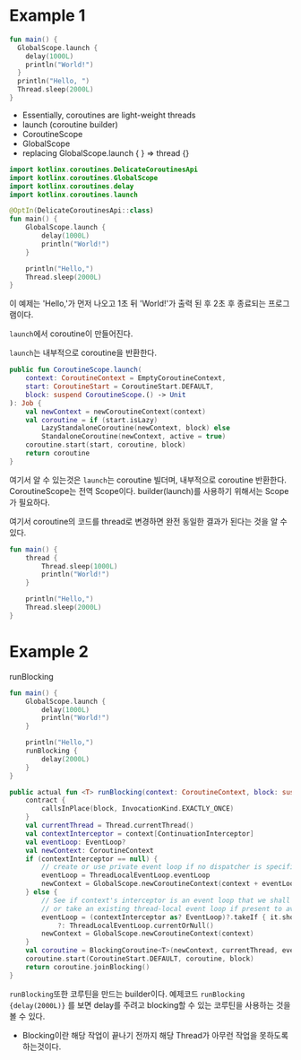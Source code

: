 # Example 1

```kotlin
fun main() {
  GlobalScope.launch {
    delay(1000L)
    println("World!")
  }
  println("Hello, ")
  Thread.sleep(2000L)
}
```
- Essentially, coroutines are light-weight threads
- launch (coroutine builder)
- CoroutineScope
- GlobalScope
- replacing GlobalScope.launch { } => thread {}

```kotlin
import kotlinx.coroutines.DelicateCoroutinesApi
import kotlinx.coroutines.GlobalScope
import kotlinx.coroutines.delay
import kotlinx.coroutines.launch

@OptIn(DelicateCoroutinesApi::class)
fun main() {
    GlobalScope.launch {
        delay(1000L)
        println("World!")
    }

    println("Hello,")
    Thread.sleep(2000L)
}
```
이 예제는 'Hello,'가 먼저 나오고 1초 뒤 'World!'가 출력 된 후 2초 후 종료되는 프로그램이다.

`launch`에서 coroutine이 만들어진다.

`launch`는 내부적으로 coroutine을 반환한다.

```kotlin
public fun CoroutineScope.launch(
    context: CoroutineContext = EmptyCoroutineContext,
    start: CoroutineStart = CoroutineStart.DEFAULT,
    block: suspend CoroutineScope.() -> Unit
): Job {
    val newContext = newCoroutineContext(context)
    val coroutine = if (start.isLazy)
        LazyStandaloneCoroutine(newContext, block) else
        StandaloneCoroutine(newContext, active = true)
    coroutine.start(start, coroutine, block)
    return coroutine
}
```

여기서 알 수 있는것은 `launch`는 coroutine 빌더며, 내부적으로 coroutine 반환한다.
CoroutineScope는 전역 Scope이다.
builder(launch)를 사용하기 위해서는 Scope가 필요하다.


여기서 coroutine의 코드를 thread로 변경하면 완전 동일한 결과가 된다는 것을 알 수 있다.

```kotlin
fun main() {
    thread {
        Thread.sleep(1000L)
        println("World!")
    }

    println("Hello,")
    Thread.sleep(2000L)
}
```


# Example 2
runBlocking
```kotlin
fun main() {
    GlobalScope.launch {
        delay(1000L)
        println("World!")
    }

    println("Hello,")
    runBlocking {
        delay(2000L)
    }
}
```


```kotlin
public actual fun <T> runBlocking(context: CoroutineContext, block: suspend CoroutineScope.() -> T): T {
    contract {
        callsInPlace(block, InvocationKind.EXACTLY_ONCE)
    }
    val currentThread = Thread.currentThread()
    val contextInterceptor = context[ContinuationInterceptor]
    val eventLoop: EventLoop?
    val newContext: CoroutineContext
    if (contextInterceptor == null) {
        // create or use private event loop if no dispatcher is specified
        eventLoop = ThreadLocalEventLoop.eventLoop
        newContext = GlobalScope.newCoroutineContext(context + eventLoop)
    } else {
        // See if context's interceptor is an event loop that we shall use (to support TestContext)
        // or take an existing thread-local event loop if present to avoid blocking it (but don't create one)
        eventLoop = (contextInterceptor as? EventLoop)?.takeIf { it.shouldBeProcessedFromContext() }
            ?: ThreadLocalEventLoop.currentOrNull()
        newContext = GlobalScope.newCoroutineContext(context)
    }
    val coroutine = BlockingCoroutine<T>(newContext, currentThread, eventLoop)
    coroutine.start(CoroutineStart.DEFAULT, coroutine, block)
    return coroutine.joinBlocking()
}
```

`runBlocking`또한 코루틴을 만드는 builder이다.
예제코드 `runBlocking {delay(2000L)}` 를 보면 delay를 주려고 blocking할 수 있는 코루틴을 사용하는 것을 볼 수 있다.
* Blocking이란 해당 작업이 끝나기 전까지 해당 Thread가 아무런 작업을 못하도록 하는것이다.
